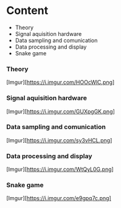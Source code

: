 # Content
* Theory
* Signal aquisition hardware
* Data sampling and comunication
* Data processing and display
* Snake game

### Theory
[Imgur][https://i.imgur.com/HOOcWlC.png]

### Signal aquisition hardware
[Imgur][https://i.imgur.com/GUXpgGK.png]

### Data sampling and comunication
[Imgur][https://i.imgur.com/sy3vHCL.png]

### Data processing and display
[Imgur][https://i.imgur.com/WtQyL0G.png]

### Snake game
[Imgur][https://i.imgur.com/e9gpq7c.png]
